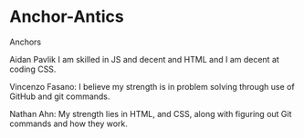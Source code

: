 # Anchor-Antics
Anchors

Aidan Pavlik I am skilled in JS and decent and HTML and I am decent at coding CSS.

Vincenzo Fasano: I believe my strength is in problem solving through use of GitHub and git commands.

Nathan Ahn: My strength lies in HTML, and CSS, along with figuring out Git commands and how they work.
